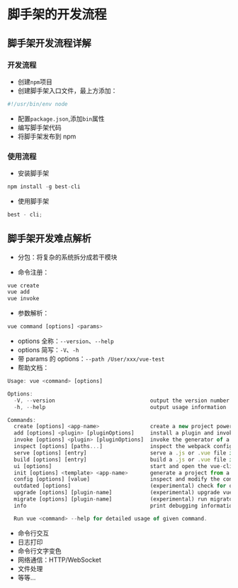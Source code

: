 # 脚手架的开发流程

## 脚手架开发流程详解

### 开发流程

- 创建`npm`项目
- 创建脚手架入口文件，最上方添加：

```javascript
#!/usr/bin/env node
```

- 配置`package.json`,添加`bin`属性
- 编写脚手架代码
- 将脚手架发布到 npm

### 使用流程

- 安装脚手架

```javascript
npm install -g best-cli
```

- 使用脚手架

```javascript
best - cli;
```

## 脚手架开发难点解析

- 分包：将复杂的系统拆分成若干模块

- 命令注册：

```javascript
vue create
vue add
vue invoke
```

- 参数解析：

```javascript
vue command [options] <params>
```

- options 全称：`--version`、`--help`
- options 简写：`-V`、`-h`
- 带 params 的 options：`--path /User/xxx/vue-test`
- 帮助文档：

```javascript
Usage: vue <command> [options]

Options:
  -V, --version                              output the version number
  -h, --help                                 output usage information

Commands:
  create [options] <app-name>                create a new project powered by vue-cli-service
  add [options] <plugin> [pluginOptions]     install a plugin and invoke its generator in an already created project
  invoke [options] <plugin> [pluginOptions]  invoke the generator of a plugin in an already created project
  inspect [options] [paths...]               inspect the webpack config in a project with vue-cli-service
  serve [options] [entry]                    serve a .js or .vue file in development mode with zero config
  build [options] [entry]                    build a .js or .vue file in production mode with zero config
  ui [options]                               start and open the vue-cli ui
  init [options] <template> <app-name>       generate a project from a remote template (legacy API, requires @vue/cli-init)
  config [options] [value]                   inspect and modify the config
  outdated [options]                         (experimental) check for outdated vue cli service / plugins
  upgrade [options] [plugin-name]            (experimental) upgrade vue cli service / plugins
  migrate [options] [plugin-name]            (experimental) run migrator for an already-installed cli plugin
  info                                       print debugging information about your environment

  Run vue <command> --help for detailed usage of given command.

```

- 命令行交互
- 日志打印
- 命令行文字变色
- 网络通信：HTTP/WebSocket
- 文件处理
- 等等...
